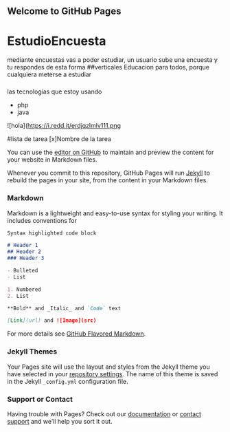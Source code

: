 ## Welcome to GitHub Pages


# EstudioEncuesta
mediante encuestas vas a poder estudiar, un usuario sube una encuesta y tu respondes de esta forma
##verticales
Educacion para todos, porque cualquiera meterse a estudiar
###
las tecnologias que estoy usando
* php
* java

![hola](https://i.redd.it/erdjqzlmlv111.png

#lista de tarea
[x]Nombre de la tarea


You can use the [editor on GitHub](https://github.com/miguel2701/linceHacks/edit/master/README.md) to maintain and preview the content for your website in Markdown files.

Whenever you commit to this repository, GitHub Pages will run [Jekyll](https://jekyllrb.com/) to rebuild the pages in your site, from the content in your Markdown files.

### Markdown

Markdown is a lightweight and easy-to-use syntax for styling your writing. It includes conventions for

```markdown
Syntax highlighted code block

# Header 1
## Header 2
### Header 3

- Bulleted
- List

1. Numbered
2. List

**Bold** and _Italic_ and `Code` text

[Link](url) and ![Image](src)
```

For more details see [GitHub Flavored Markdown](https://guides.github.com/features/mastering-markdown/).

### Jekyll Themes

Your Pages site will use the layout and styles from the Jekyll theme you have selected in your [repository settings](https://github.com/miguel2701/linceHacks/settings). The name of this theme is saved in the Jekyll `_config.yml` configuration file.

### Support or Contact

Having trouble with Pages? Check out our [documentation](https://help.github.com/categories/github-pages-basics/) or [contact support](https://github.com/contact) and we’ll help you sort it out.
